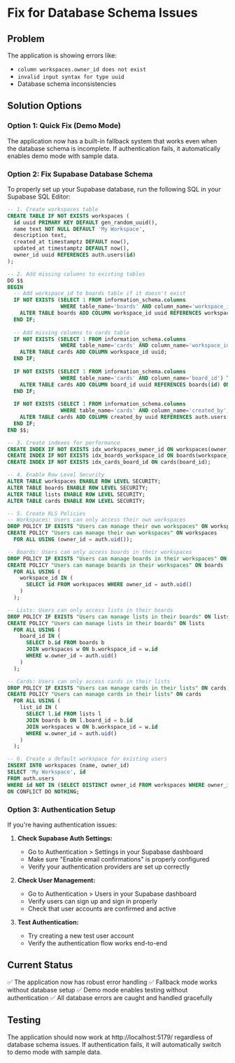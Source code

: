 # Fix for Database Schema Issues

## Problem
The application is showing errors like:
- `column workspaces.owner_id does not exist`
- `invalid input syntax for type uuid`
- Database schema inconsistencies

## Solution Options

### Option 1: Quick Fix (Demo Mode)
The application now has a built-in fallback system that works even when the database schema is incomplete. If authentication fails, it automatically enables demo mode with sample data.

### Option 2: Fix Supabase Database Schema
To properly set up your Supabase database, run the following SQL in your Supabase SQL Editor:

```sql
-- 1. Create workspaces table
CREATE TABLE IF NOT EXISTS workspaces (
  id uuid PRIMARY KEY DEFAULT gen_random_uuid(),
  name text NOT NULL DEFAULT 'My Workspace',
  description text,
  created_at timestamptz DEFAULT now(),
  updated_at timestamptz DEFAULT now(),
  owner_id uuid REFERENCES auth.users(id)
);

-- 2. Add missing columns to existing tables
DO $$ 
BEGIN
  -- Add workspace_id to boards table if it doesn't exist
  IF NOT EXISTS (SELECT 1 FROM information_schema.columns 
                 WHERE table_name='boards' AND column_name='workspace_id') THEN
    ALTER TABLE boards ADD COLUMN workspace_id uuid REFERENCES workspaces(id) ON DELETE CASCADE;
  END IF;
  
  -- Add missing columns to cards table
  IF NOT EXISTS (SELECT 1 FROM information_schema.columns 
                 WHERE table_name='cards' AND column_name='workspace_id') THEN
    ALTER TABLE cards ADD COLUMN workspace_id uuid;
  END IF;
  
  IF NOT EXISTS (SELECT 1 FROM information_schema.columns 
                 WHERE table_name='cards' AND column_name='board_id') THEN
    ALTER TABLE cards ADD COLUMN board_id uuid REFERENCES boards(id) ON DELETE CASCADE;
  END IF;
  
  IF NOT EXISTS (SELECT 1 FROM information_schema.columns 
                 WHERE table_name='cards' AND column_name='created_by') THEN
    ALTER TABLE cards ADD COLUMN created_by uuid REFERENCES auth.users(id);
  END IF;
END $$;

-- 3. Create indexes for performance
CREATE INDEX IF NOT EXISTS idx_workspaces_owner_id ON workspaces(owner_id);
CREATE INDEX IF NOT EXISTS idx_boards_workspace_id ON boards(workspace_id);
CREATE INDEX IF NOT EXISTS idx_cards_board_id ON cards(board_id);

-- 4. Enable Row Level Security
ALTER TABLE workspaces ENABLE ROW LEVEL SECURITY;
ALTER TABLE boards ENABLE ROW LEVEL SECURITY;
ALTER TABLE lists ENABLE ROW LEVEL SECURITY;
ALTER TABLE cards ENABLE ROW LEVEL SECURITY;

-- 5. Create RLS Policies
-- Workspaces: Users can only access their own workspaces
DROP POLICY IF EXISTS "Users can manage their own workspaces" ON workspaces;
CREATE POLICY "Users can manage their own workspaces" ON workspaces
  FOR ALL USING (owner_id = auth.uid());

-- Boards: Users can only access boards in their workspaces
DROP POLICY IF EXISTS "Users can manage boards in their workspaces" ON boards;
CREATE POLICY "Users can manage boards in their workspaces" ON boards
  FOR ALL USING (
    workspace_id IN (
      SELECT id FROM workspaces WHERE owner_id = auth.uid()
    )
  );

-- Lists: Users can only access lists in their boards
DROP POLICY IF EXISTS "Users can manage lists in their boards" ON lists;
CREATE POLICY "Users can manage lists in their boards" ON lists
  FOR ALL USING (
    board_id IN (
      SELECT b.id FROM boards b
      JOIN workspaces w ON b.workspace_id = w.id
      WHERE w.owner_id = auth.uid()
    )
  );

-- Cards: Users can only access cards in their lists
DROP POLICY IF EXISTS "Users can manage cards in their lists" ON cards;
CREATE POLICY "Users can manage cards in their lists" ON cards
  FOR ALL USING (
    list_id IN (
      SELECT l.id FROM lists l
      JOIN boards b ON l.board_id = b.id
      JOIN workspaces w ON b.workspace_id = w.id
      WHERE w.owner_id = auth.uid()
    )
  );

-- 6. Create a default workspace for existing users
INSERT INTO workspaces (name, owner_id)
SELECT 'My Workspace', id
FROM auth.users
WHERE id NOT IN (SELECT DISTINCT owner_id FROM workspaces WHERE owner_id IS NOT NULL)
ON CONFLICT DO NOTHING;
```

### Option 3: Authentication Setup
If you're having authentication issues:

1. **Check Supabase Auth Settings:**
   - Go to Authentication > Settings in your Supabase dashboard
   - Make sure "Enable email confirmations" is properly configured
   - Verify your authentication providers are set up correctly

2. **Check User Management:**
   - Go to Authentication > Users in your Supabase dashboard
   - Verify users can sign up and sign in properly
   - Check that user accounts are confirmed and active

3. **Test Authentication:**
   - Try creating a new test user account
   - Verify the authentication flow works end-to-end

## Current Status
✅ The application now has robust error handling
✅ Fallback mode works without database setup
✅ Demo mode enables testing without authentication
✅ All database errors are caught and handled gracefully

## Testing
The application should now work at http://localhost:5179/ regardless of database schema issues. If authentication fails, it will automatically switch to demo mode with sample data.